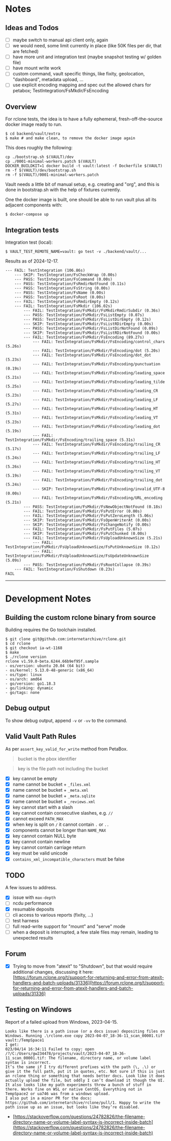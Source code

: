 # Notes

## Ideas and Todos

* [ ] maybe switch to manual api client only, again
* [ ] we would need, some limit currently in place (like 50K files per dir, that are fetched)
* [ ] have more unit and integration test (maybe snapshot testing w/ golden file)
* [ ] have mount write work
* [ ] custom command, vault specific things, like fixity, geolocation, "dashboard", metadata upload, ...
* [ ] use explicit encoding mapping and spec out the allowed chars for petabox; TestIntegration/FsMkdir/FsEncoding

## Overview

For rclone tests, the idea is to have a fully ephemeral, fresh-off-the-source
docker image ready to run.

```shell
$ cd backend/vault/extra
$ make # and make clean, to remove the docker image again
```

This does roughly the following:

```shell
cp ./bootstrap.sh $(VAULT)/dev
cp ./0001-minimal-workers.patch $(VAULT)
DOCKER_BUILDKIT=1 docker build -t vault:latest -f Dockerfile $(VAULT)
rm -f $(VAULT)/dev/bootstrap.sh
rm -f $(VAULT)/0001-minimal-workers.patch
```

Vault needs a little bit of manual setup, e.g. creating and "org", and this is
done in bootstrap.sh with the help of fixtures currently.

One the docker image is built, one should be able to run vault plus all its
adjacent components with:

```shell
$ docker-compose up
```

## Integration tests

Integration test (local):

```
$ VAULT_TEST_REMOTE_NAME=vault: go test -v ./backend/vault/...
```

Results as of 2024-12-17.

```shell
--- FAIL: TestIntegration (106.86s)
    --- SKIP: TestIntegration/FsCheckWrap (0.00s)
    --- PASS: TestIntegration/FsCommand (0.00s)
    --- PASS: TestIntegration/FsRmdirNotFound (0.11s)
    --- PASS: TestIntegration/FsString (0.00s)
    --- PASS: TestIntegration/FsName (0.00s)
    --- PASS: TestIntegration/FsRoot (0.00s)
    --- FAIL: TestIntegration/FsRmdirEmpty (0.12s)
    --- FAIL: TestIntegration/FsMkdir (106.02s)
        --- FAIL: TestIntegration/FsMkdir/FsMkdirRmdirSubdir (0.36s)
        --- PASS: TestIntegration/FsMkdir/FsListEmpty (0.07s)
        --- PASS: TestIntegration/FsMkdir/FsListDirEmpty (0.12s)
        --- SKIP: TestIntegration/FsMkdir/FsListRDirEmpty (0.00s)
        --- PASS: TestIntegration/FsMkdir/FsListDirNotFound (0.09s)
        --- SKIP: TestIntegration/FsMkdir/FsListRDirNotFound (0.00s)
        --- FAIL: TestIntegration/FsMkdir/FsEncoding (89.27s)
            --- FAIL: TestIntegration/FsMkdir/FsEncoding/control_chars (5.26s)
            --- FAIL: TestIntegration/FsMkdir/FsEncoding/dot (5.20s)
            --- FAIL: TestIntegration/FsMkdir/FsEncoding/dot_dot (5.23s)
            --- FAIL: TestIntegration/FsMkdir/FsEncoding/punctuation (0.19s)
            --- FAIL: TestIntegration/FsMkdir/FsEncoding/leading_space (5.21s)
            --- FAIL: TestIntegration/FsMkdir/FsEncoding/leading_tilde (5.25s)
            --- FAIL: TestIntegration/FsMkdir/FsEncoding/leading_CR (5.23s)
            --- FAIL: TestIntegration/FsMkdir/FsEncoding/leading_LF (5.27s)
            --- FAIL: TestIntegration/FsMkdir/FsEncoding/leading_HT (5.31s)
            --- FAIL: TestIntegration/FsMkdir/FsEncoding/leading_VT (5.23s)
            --- FAIL: TestIntegration/FsMkdir/FsEncoding/leading_dot (5.19s)
            --- FAIL: TestIntegration/FsMkdir/FsEncoding/trailing_space (5.31s)
            --- FAIL: TestIntegration/FsMkdir/FsEncoding/trailing_CR (5.17s)
            --- FAIL: TestIntegration/FsMkdir/FsEncoding/trailing_LF (5.24s)
            --- FAIL: TestIntegration/FsMkdir/FsEncoding/trailing_HT (5.26s)
            --- FAIL: TestIntegration/FsMkdir/FsEncoding/trailing_VT (5.19s)
            --- FAIL: TestIntegration/FsMkdir/FsEncoding/trailing_dot (5.24s)
            --- SKIP: TestIntegration/FsMkdir/FsEncoding/invalid_UTF-8 (0.00s)
            --- FAIL: TestIntegration/FsMkdir/FsEncoding/URL_encoding (5.21s)
        --- PASS: TestIntegration/FsMkdir/FsNewObjectNotFound (0.18s)
        --- FAIL: TestIntegration/FsMkdir/FsPutError (0.00s)
        --- FAIL: TestIntegration/FsMkdir/FsPutZeroLength (5.06s)
        --- SKIP: TestIntegration/FsMkdir/FsOpenWriterAt (0.00s)
        --- SKIP: TestIntegration/FsMkdir/FsChangeNotify (0.00s)
        --- FAIL: TestIntegration/FsMkdir/FsPutFiles (5.07s)
        --- SKIP: TestIntegration/FsMkdir/FsPutChunked (0.00s)
        --- FAIL: TestIntegration/FsMkdir/FsUploadUnknownSize (5.21s)
            --- FAIL: TestIntegration/FsMkdir/FsUploadUnknownSize/FsPutUnknownSize (0.12s)
            --- FAIL: TestIntegration/FsMkdir/FsUploadUnknownSize/FsUpdateUnknownSize (5.09s)
        --- PASS: TestIntegration/FsMkdir/FsRootCollapse (0.39s)
    --- FAIL: TestIntegration/FsShutdown (0.23s)
FAIL
```

----

# Development Notes

## Building the custom rclone binary from source

Building requires the Go toolchain installed.

```
$ git clone git@github.com:internetarchive/rclone.git
$ cd rclone
$ git checkout ia-wt-1168
$ make
$ ./rclone version
rclone v1.59.0-beta.6244.66b9ef95f.sample
- os/version: ubuntu 20.04 (64 bit)
- os/kernel: 5.13.0-48-generic (x86_64)
- os/type: linux
- os/arch: amd64
- go/version: go1.18.3
- go/linking: dynamic
- go/tags: none
```

## Debug output

To show debug output, append `-v` or `-vv` to the command.

## Valid Vault Path Rules

As per `assert_key_valid_for_write` method from PetaBox.

> bucket is the pbox identifier

> key is the file path not including the bucket

* [x] key cannot be empty
* [x] name cannot be bucket + `_files.xml`
* [x] name cannot be bucket + `_meta.xml`
* [x] name cannot be bucket + `_meta.sqlite`
* [x] name cannot be bucket + `_reviews.xml`
* [x] key cannot start with a slash
* [x] key cannot contain consecutive slashes, e.g. `//`
* [x] cannot exceed `PATH_MAX`
* [x] when key is split on `/` it cannot contain `.` or `..`
* [x] components cannot be longer than `NAME_MAX`
* [x] key cannot contain NULL byte
* [x] key cannot contain newline
* [x] key cannot contain carriage return
* [x] key must be valid unicode
* [x] `contains_xml_incompatible_characters` must be false

## TODO

A few issues to address.

* [x] issue with `max-depth`
* [ ] ncdu performance
* [x] resumable deposits
* [ ] cli access to various reports (fixity, ...)
* [ ] test harness
* [ ] full read-write support for "mount" and "serve" mode
* [ ] when a deposit is interrupted, a few stale files may remain, leading to unexpected results

## Forum

* [x] Trying to move from "atexit" to "Shutdown", but that would require additional
changes, discussing it here:
[https://forum.rclone.org/t/support-for-returning-and-error-from-atexit-handlers-and-batch-uploads/31336](https://forum.rclone.org/t/support-for-returning-and-error-from-atexit-handlers-and-batch-uploads/31336)

## Testing on Windows

Report of a failed upload from Windows, 2023-04-15.

```
Looks like there is a path issue (or a docs issue) depositing files on Windows. Running .\rclone.exe copy 2023-04-07_18-36-11_scan_00001.tif vault:/TempSpace1
I get:
023/04/14 16:34:11 Failed to copy: open /?/C:/Users/gw234478/projects/vault/2023-04-07_18-36-11_scan_00001.tif: The filename, directory name, or volume label syntax is incorrect.
It’s the same if I try different prefixes with the path (\, .\) or give it the full path, put it in quotes, etc. Not sure if this is just an rclone thing or something that needs better docs. Look like it does actually upload the file, but oddly I can’t download it though the UI.
It also looks like my path experiments threw a bunch of stuff in there. Works fine on WSL or native CentOS. Everything not in TempSpace2 or ua746 was from a windows upload.
I also put in a minor PR for the docs: https://github.com/internetarchive/rclone/pull/1. Happy to write the path issue up as an issue, but looks like they’re disabled.
```

* [https://stackoverflow.com/questions/24782826/the-filename-directory-name-or-volume-label-syntax-is-incorrect-inside-batch](https://stackoverflow.com/questions/24782826/the-filename-directory-name-or-volume-label-syntax-is-incorrect-inside-batch)
